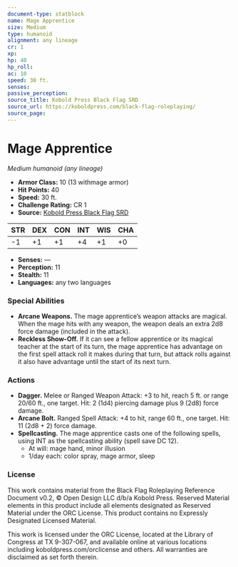 ```yaml
---
document-type: statblock
name: Mage Apprentice
size: Medium
type: humanoid
alignment: any lineage
cr: 1
xp: 
hp: 40
hp_roll: 
ac: 10
speed: 30 ft.
senses: 
passive_perception: 
source_title: Kobold Press Black Flag SRD
source_url: https://koboldpress.com/black-flag-roleplaying/
source_page: 
---
```


# Mage Apprentice

*Medium humanoid (any lineage)*

- **Armor Class:** 10 (13 withmage armor)
- **Hit Points:** 40
- **Speed:** 30 ft.
- **Challenge Rating:** CR 1
- **Source:** [Kobold Press Black Flag SRD](https://koboldpress.com/black-flag-roleplaying/)

| STR | DEX | CON | INT | WIS | CHA |
| --- | --- | --- | --- | --- | --- |
| -1 | +1 | +1 | +4 | +1 | +0 |

- **Senses:** —
- **Perception:** 11
- **Stealth:** 11
- **Languages:** any two languages

### Special Abilities

- **Arcane Weapons.** The mage apprentice’s weapon attacks are magical. When the mage hits with any weapon, the weapon deals an extra 2d8 force damage (included in the attack).
- **Reckless Show-Off.** If it can see a fellow apprentice or its magical teacher at the start of its turn, the mage apprentice has advantage on the first spell attack roll it makes during that turn, but attack rolls against it also have advantage until the start of its next turn.

### Actions

- **Dagger.** Melee or Ranged Weapon Attack: +3 to hit, reach 5 ft. or range 20/60 ft., one target. Hit: 2 (1d4) piercing damage plus 9 (2d8) force damage.
- **Arcane Bolt.** Ranged Spell Attack: +4 to hit, range 60 ft., one target. Hit: 11 (2d8 + 2) force damage.
- **Spellcasting.** The mage apprentice casts one of the following spells, using INT as the spellcasting ability (spell save DC 12).
	- At will: mage hand, minor illusion
	- 1/day each: color spray, mage armor, sleep

### License

This work contains material from the Black Flag Roleplaying Reference Document v0.2, © Open Design LLC d/b/a Kobold Press. Reserved Material elements in this product include all elements designated as Reserved Material under the ORC License. This product contains no Expressly Designated Licensed Material.

This work is licensed under the ORC License, located at the Library of Congress at TX 9-307-067, and available online at various locations including koboldpress.com/orclicense and others. All warranties are disclaimed as set forth therein.
